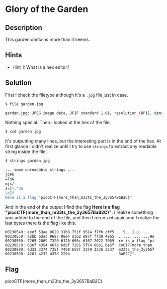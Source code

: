# Glory of the Garden

## Description

This garden contains more than it seems.

## Hints

- Hint 1: What is a hex editor?

## Solution

First I check the filetype although it's a `.jpg` file just in case.

```bash
$ file garden.jpg

garden.jpg: JPEG image data, JFIF standard 1.01, resolution (DPI), density 72x72, segment length 16, baseline, precision 8, 2999x2249, components 3
```

Nothing special. Then I looked at the hex of the file.

```bash
$ xxd garden.jpg
```

It's outputting many lines, but the interesting part is in the end of the hex. At first glance I didn't realize until I try to use `strings` to extract any readable string inside the file.

```bash
$ strings garden.jpg

... some unreadable strings ...
jc#k
=7g&
mjx/
s\]|."Ue
\qZf
Here is a flag "picoCTF{more_than_m33ts_the_3y3657BaB2C}"
```

And in the end of the output I find the flag **Here is a flag "picoCTF{more_than_m33ts_the_3y3657BaB2C}"**. I realize something was added to the end of the file, and then I rerun `xxd` again and I realize the last bytes there is the flag like this.

```
00230540: eeef 53ae 8620 31b8 751f 9514 f7fb cff5  ..S.. 1.u.......
00230550: a2bb bdac 9687 98e4 d3b2 e87f ffd9 4865  ..............He
00230560: 7265 2069 7320 6120 666c 6167 2022 7069  re is a flag "pi
00230570: 636f 4354 467b 6d6f 7265 5f74 6861 6e5f  coCTF{more_than_
00230580: 6d33 3374 735f 7468 655f 3379 3336 3537  m33ts_the_3y3657
00230590: 4261 4232 437d 220a                      BaB2C}".
```

## Flag

picoCTF{more_than_m33ts_the_3y3657BaB2C}

